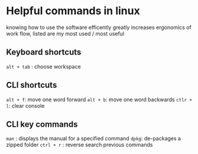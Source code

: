 # Helpful commands in linux 

knowing how to use the software efficently greatly increases ergonomics of work flow, listed are my most used / most useful 

## Keyboard shortcuts 

`alt + tab` : choose workspace 

## CLI shortcuts
`alt + f`: move one word forward 
`alt + b`: move one word backwards
`ctlr + l`: clear console

## CLI key commands 

`man` : displays the manual for a specified command 
`dpkg`: de-packages a zipped folder 
`ctrl + r` : reverse search previous commands 
